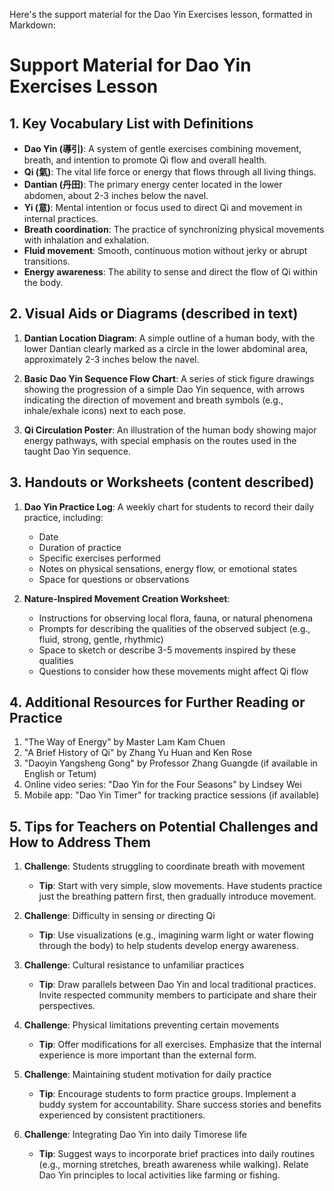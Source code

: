 Here's the support material for the Dao Yin Exercises lesson, formatted in Markdown:

# Support Material for Dao Yin Exercises Lesson

## 1. Key Vocabulary List with Definitions

- **Dao Yin (導引)**: A system of gentle exercises combining movement, breath, and intention to promote Qi flow and overall health.
- **Qi (氣)**: The vital life force or energy that flows through all living things.
- **Dantian (丹田)**: The primary energy center located in the lower abdomen, about 2-3 inches below the navel.
- **Yi (意)**: Mental intention or focus used to direct Qi and movement in internal practices.
- **Breath coordination**: The practice of synchronizing physical movements with inhalation and exhalation.
- **Fluid movement**: Smooth, continuous motion without jerky or abrupt transitions.
- **Energy awareness**: The ability to sense and direct the flow of Qi within the body.

## 2. Visual Aids or Diagrams (described in text)

1. **Dantian Location Diagram**: A simple outline of a human body, with the lower Dantian clearly marked as a circle in the lower abdominal area, approximately 2-3 inches below the navel.

2. **Basic Dao Yin Sequence Flow Chart**: A series of stick figure drawings showing the progression of a simple Dao Yin sequence, with arrows indicating the direction of movement and breath symbols (e.g., inhale/exhale icons) next to each pose.

3. **Qi Circulation Poster**: An illustration of the human body showing major energy pathways, with special emphasis on the routes used in the taught Dao Yin sequence.

## 3. Handouts or Worksheets (content described)

1. **Dao Yin Practice Log**: A weekly chart for students to record their daily practice, including:
   - Date
   - Duration of practice
   - Specific exercises performed
   - Notes on physical sensations, energy flow, or emotional states
   - Space for questions or observations

2. **Nature-Inspired Movement Creation Worksheet**:
   - Instructions for observing local flora, fauna, or natural phenomena
   - Prompts for describing the qualities of the observed subject (e.g., fluid, strong, gentle, rhythmic)
   - Space to sketch or describe 3-5 movements inspired by these qualities
   - Questions to consider how these movements might affect Qi flow

## 4. Additional Resources for Further Reading or Practice

1. "The Way of Energy" by Master Lam Kam Chuen
2. "A Brief History of Qi" by Zhang Yu Huan and Ken Rose
3. "Daoyin Yangsheng Gong" by Professor Zhang Guangde (if available in English or Tetum)
4. Online video series: "Dao Yin for the Four Seasons" by Lindsey Wei
5. Mobile app: "Dao Yin Timer" for tracking practice sessions (if available)

## 5. Tips for Teachers on Potential Challenges and How to Address Them

1. **Challenge**: Students struggling to coordinate breath with movement
   - **Tip**: Start with very simple, slow movements. Have students practice just the breathing pattern first, then gradually introduce movement.

2. **Challenge**: Difficulty in sensing or directing Qi
   - **Tip**: Use visualizations (e.g., imagining warm light or water flowing through the body) to help students develop energy awareness.

3. **Challenge**: Cultural resistance to unfamiliar practices
   - **Tip**: Draw parallels between Dao Yin and local traditional practices. Invite respected community members to participate and share their perspectives.

4. **Challenge**: Physical limitations preventing certain movements
   - **Tip**: Offer modifications for all exercises. Emphasize that the internal experience is more important than the external form.

5. **Challenge**: Maintaining student motivation for daily practice
   - **Tip**: Encourage students to form practice groups. Implement a buddy system for accountability. Share success stories and benefits experienced by consistent practitioners.

6. **Challenge**: Integrating Dao Yin into daily Timorese life
   - **Tip**: Suggest ways to incorporate brief practices into daily routines (e.g., morning stretches, breath awareness while walking). Relate Dao Yin principles to local activities like farming or fishing.